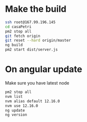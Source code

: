 # Make the build 
```bash
ssh root@167.99.196.145
cd casaPetri
pm2 stop all
git fetch origin
git reset --hard origin/master
ng build
pm2 start dist/server.js
```
# On angular update
 Make sure you have latest node
 ```bash
pm2 stop all
nvm list
nvm alias default 12.16.0
nvm use 12.16.0
ng update
ng version
 ```

